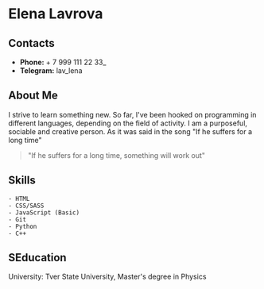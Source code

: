 # Elena Lavrova
## **Contacts**
 * __Phone:__ + 7 999 111 22 33_
 * __Telegram:__ lav_lena

## **About Me**
I strive to learn something new. So far, 
I've been hooked on programming in different languages, 
depending on the field of activity. I am a purposeful, 
sociable and creative person.
As it was said in the song "If he suffers for a long time"
> "If he suffers for a long time, something will work out"

## **Skills**
    - HTML
    - CSS/SASS
    - JavaScript (Basic)
    - Git 
    - Python
    - C++

## **SEducation**

University: Tver State University, Master's degree in Physics
